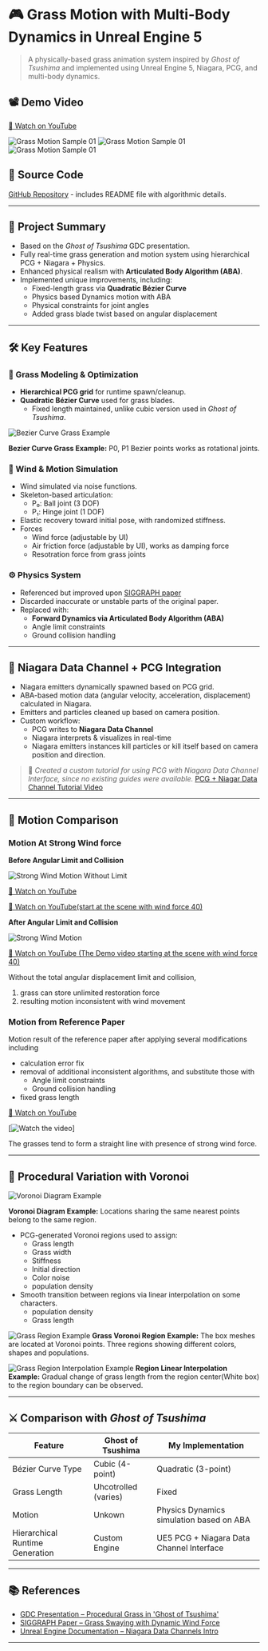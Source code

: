 # 🎮 Grass Motion with Multi-Body Dynamics in Unreal Engine 5

> A physically-based grass animation system inspired by *Ghost of Tsushima* and implemented using Unreal Engine 5, Niagara, PCG, and multi-body dynamics.

## 📽️ Demo Video
[🔗 Watch on YouTube](https://youtu.be/5h7HZT5iuCI?si=WpGUy6z84sb_mj0Y)

![Grass Motion Sample 01](./resources/sample_01.gif "Grass Motion Sample 01")
![Grass Motion Sample 01](./resources/sample_02.gif "Grass Motion Sample 02")
![Grass Motion Sample 01](./resources/sample_03.gif "Grass Motion Sample 03")

## 🔗 Source Code
[GitHub Repository](https://github.com/donguklim/Ghost-of-Tsushima-Grass-plus-Rotational-Dynamics) - includes README file with algorithmic details.

---

## 🧠 Project Summary

- Based on the *Ghost of Tsushima* GDC presentation.
- Fully real-time grass generation and motion system using hierarchical PCG + Niagara + Physics.
- Enhanced physical realism with **Articulated Body Algorithm (ABA)**.
- Implemented unique improvements, including:
    - Fixed-length grass via **Quadratic Bézier Curve**
    - Physics based Dynamics motion with ABA
    - Physical constraints for joint angles
    - Added grass blade twist based on angular displacement

---

## 🛠️ Key Features

### 🌱 Grass Modeling & Optimization
- **Hierarchical PCG grid** for runtime spawn/cleanup.
- **Quadratic Bézier Curve** used for grass blades.
    - Fixed length maintained, unlike cubic version used in *Ghost of Tsushima*.

![Bezier Curve Grass Example](./resources/bezier_curve_example.jpg "Bezier Curve Grass Example")

**Bezier Curve Grass Example:** P0, P1 Bezier points works as rotational joints.

### 💨 Wind & Motion Simulation
- Wind simulated via noise functions.
- Skeleton-based articulation:
    - P₀: Ball joint (3 DOF)
    - P₁: Hinge joint (1 DOF)
- Elastic recovery toward initial pose, with randomized stiffness.
- Forces
  - Wind force (adjustable by UI)
  - Air friction force (adjustable by UI), works as damping force
  - Resotration force from grass joints

### ⚙️ Physics System
- Referenced but improved upon [SIGGRAPH paper](https://dl.acm.org/doi/10.1145/2856400.2876008)
- Discarded inaccurate or unstable parts of the original paper.
- Replaced with:
    - **Forward Dynamics via Articulated Body Algorithm (ABA)**
    - Angle limit constraints
    - Ground collision handling

---

## 🔌 Niagara Data Channel + PCG Integration

- Niagara emitters dynamically spawned based on PCG grid.
- ABA-based motion data (angular velocity, acceleration, displacement) calculated in Niagara.
- Emitters and particles cleaned up based on camera position.
- Custom workflow:
    - PCG writes to **Niagara Data Channel**
    - Niagara interprets & visualizes in real-time
    - Niagara emitters instances kill particles or kill itself based on camera position and direction.

> 📘 *Created a custom tutorial for using PCG with Niagara Data Channel Interface, since no existing guides were available.*
[PCG + Niagar Data Channel Tutorial Video](https://youtu.be/C1LmzQKNnzI)


---
## 🦾 Motion Comparison
### Motion At Strong Wind force

**Before Angular Limit and Collision**

![Strong Wind Motion Without Limit](./resources/no_limit.gif "Strong Wind Motion Without Limit")

[🔗 Watch on YouTube](https://youtu.be/sHjHLRHukEs)

[🔗 Watch on YouTube(start at the scene with wind force 40)](https://youtu.be/sHjHLRHukEs?si=raVWfqdE0HeZyLcM&t=68)


**After Angular Limit and Collision**

![Strong Wind Motion](./resources/after_limit.gif "Strong Wind Motion")

[🔗 Watch on YouTube (The Demo video starting at the scene with wind force 40)](https://youtu.be/5h7HZT5iuCI?si=dYmNk5WoUefEqJj9&t=36)

Without the total angular displacement limit and collision,
1. grass can store unlimited restoration force 
2. resulting motion inconsistent with wind movement


### Motion from Reference Paper

Motion result of the reference paper after applying several modifications including
- calculation error fix
- removal of additional inconsistent algorithms, and substitute those with
  - Angle limit constraints
  - Ground collision handling
- fixed grass length

[🔗 Watch on YouTube](https://youtu.be/qu_WTiCiIrc)

[![Watch the video](https://img.youtube.com/vi/qu_WTiCiIrc/hqdefault.jpg)]

The grasses tend to form a straight line with presence of strong wind force.

---

## 🧪 Procedural Variation with Voronoi
![Voronoi Diagram Example](./resources/voronoi_example.jpg "An example of Voronoi Diagram")

**Voronoi Diagram Example:** Locations sharing the same nearest points belong to the same region.

- PCG-generated Voronoi regions used to assign:
    - Grass length
    - Grass width
    - Stiffness
    - Initial direction
    - Color noise
    - population density
- Smooth transition between regions via linear interpolation on some characters.
  - population density
  - Grass length

![Grass Region Example](./resources/grass_voronoi_regions.jpg "Grass Region Example")
**Grass Voronoi Region Example:** The box meshes are located at Voronoi points. Three regions showing different colors, shapes and populations.

![Grass Region Interpolation Example](./resources/voronoi_region_linear_intp.jpg "Grass Region Interpolation Example")
**Region Linear Interpolation Example:** Gradual change of grass length from the region center(White box) to the region boundary can be observed.

---

## ⚔️ Comparison with *Ghost of Tsushima*

| Feature                         | Ghost of Tsushima    | My Implementation                         |
|---------------------------------|----------------------|-------------------------------------------|
| Bézier Curve Type               | Cubic (4-point)      | Quadratic (3-point)                       |
| Grass Length                    | Uhcotrolled (varies) | Fixed                                     |
| Motion                          | Unkown               | Physics Dynamics simulation based on  ABA |
| Hierarchical Runtime Generation | Custom Engine        | UE5 PCG + Niagara Data Channel Interface  |

---

## 📚 References

- [GDC Presentation – Procedural Grass in 'Ghost of Tsushima'](https://youtu.be/Ibe1JBF5i5Y?si=EbGqmGS29uNdBPUn)
- [SIGGRAPH Paper – Grass Swaying with Dynamic Wind Force](https://link.springer.com/article/10.1007/s00371-016-1263-7)
- [Unreal Engine Documentation – Niagara Data Channels Intro](https://dev.epicgames.com/community/learning/tutorials/RJbm/unreal-engine-niagara-data-channels-intro)

---


